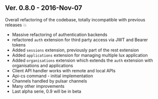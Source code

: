 ## Ver. 0.8.0 - 2016-Nov-07

Overall refactoring of the codebase, totally incompatible with previous releases :boom:

* Massive refactoring of authentication backends
* refactored ``auth`` extension for third party access via JWT and Bearer tokens
* Added ``sessions`` extension, previously part of the rest extension
* Added ``applications`` extension for managing multiple lux application
* Added ``organisations`` extension which extends the ``auth`` extension with organisations and applications
* Client API handler works with remote and local APIs
* Api-cs command - initial implementation
* Channels handled by pulsar channels
* Many other improvements
* Last alpha serie, 0.9 will be in beta

